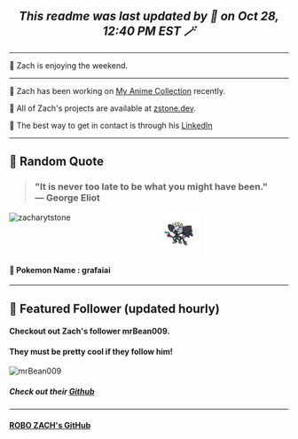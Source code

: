 <h2 align="center" style="font-style: italic; font-weight: bold;">This readme was last updated by 🤖 on Oct 28, 12:40 PM EST 🪄 </h2></a>

---

🤖 Zach is enjoying the weekend.

---

🤖 Zach has been working on [My Anime Collection](https://github.com/ZacharyTStone/My-Anime-Collection) recently.

🤖 All of Zach's projects are available at [zstone.dev](https://www.zstone.dev/).

🤖 The best way to get in contact is through his [LinkedIn](https://www.linkedin.com/in/zacharystone42)

---

<!-- Add a Quotes section -->

## 🤖 Random Quote

<h3>
<blockquote>
  "It is never too late to be what you might have been."
<br>— George Eliot
</blockquote>
</h3>

<div style="display: flex; flex-wrap: no-wrap; width: 100%; gap: 16px">
        <img width="50%" src="https://github-readme-streak-stats.herokuapp.com/?user=zacharytstone" alt="zacharytstone" />
    <img width="15%" class='poke-img' src='https://raw.githubusercontent.com/PokeAPI/sprites/master/sprites/pokemon/945.png' alt='grafaiai'/>
</div>

#### 🤖 Pokemon Name : grafaiai</span>

---

## 🤖 Featured Follower (updated hourly)

#### Checkout out Zach's follower mrBean009.

#### They must be pretty cool if they follow him!

<img style="width: 10%" class='github-img' src='https://avatars.githubusercontent.com/u/104507475?v=4' alt='mrBean009'/>

##### Check out their [Github](https://github.com/mrBean009)

---

#### [ROBO ZACH's GitHub](https://github.com/ROBO-ZACH)

